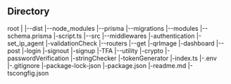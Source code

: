 ## Directory

root
  |
  |--dist
  |--node_modules
  |--prisma
    |--migrations
    |--modules
    |--schema.prisma
    |-script.ts
  |--src
     |--middlewares
       |-authentication
       |-set_ip_agent
       |-validationCheck
     |--routers
       |--get
         |-qrImage
         |-dashboard
       |--post
         |-login
         |-signout
         |-signup
         |-TFA
     |--utility
       |-crypto
       |-passwordVerification
       |-stringChecker
       |-tokenGenerator
     |-index.ts
  |-.env
  |-.gitignore
  |-package-lock-json
  |-package.json
  |-readme.md
  |-tscongfig.json